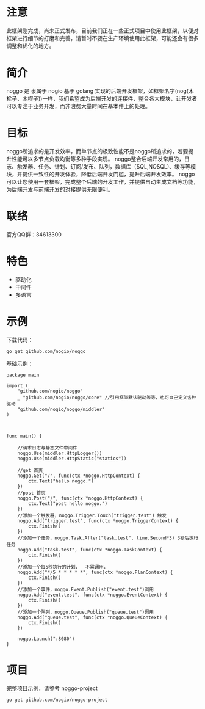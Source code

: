 # 注意

此框架刚完成，尚未正式发布，目前我们正在一些正式项目中使用此框架，以便对框架进行细节的打磨和完善，请暂时不要在生产环境使用此框架，可能还会有很多调整和优化的地方。

# 简介

noggo 是 隶属于 nogio 基于 golang 实现的后端开发框架，如框架名字(nog(木栓子、木楔子))一样，我们希望成为后端开发的连接件，整合各大模块，让开发者可以专注于业务开发，而非浪费大量时间在基本件上的处理。

# 目标

noggo所追求的是开发效率，而单节点的极致性能不是noggo所追求的，若要提升性能可以多节点负载均衡等多种手段实现。
noggo整合后端开发常用的，日志、触发器、任务、计划、订阅/发布、队列，数据库（SQL,NOSQL)、缓存等模块，并提供一致性的开发体验，降低后端开发门槛，提升后端开发效率。
noggo可以让您使用一套框架，完成整个后端的开发工作，并提供自动生成文档等功能，为后端开发与前端开发的对接提供无限便利。


# 联络

官方QQ群：34613300

# 特色

*   驱动化
*   中间件
*   多语言



# 示例

下载代码：

```
go get github.com/nogio/noggo
```

基础示例：

```golang
package main

import (
	"github.com/nogio/noggo"
	_ "github.com/nogio/noggo/core" //引用框架默认驱动等等，也可自己定义各种驱动
	"github.com/nogio/noggo/middler"
)



func main() {

	//请求日志与静态文件中间件
	noggo.Use(middler.HttpLogger())
	noggo.Use(middler.HttpStatic("statics"))

	//get 首页
	noggo.Get("/", func(ctx *noggo.HttpContext) {
		ctx.Text("hello noggo.")
	})
	//post 首页
	noggo.Post("/", func(ctx *noggo.HttpContext) {
		ctx.Text("post hello noggo.")
	})
	//添加一个触发器，noggo.Trigger.Touch("trigger.test") 触发
	noggo.Add("trigger.test", func(ctx *noggo.TriggerContext) {
		ctx.Finish()
	})
	//添加一个任务，noggo.Task.After("task.test", time.Second*3) 3秒后执行任务
	noggo.Add("task.test", func(ctx *noggo.TaskContext) {
		ctx.Finish()
	})
	//添加一个每5秒执行的计划，  不需调用，
	noggo.Add("*/5 * * * * *", func(ctx *noggo.PlanContext) {
		ctx.Finish()
	})
	//添加一个事件，noggo.Event.Publish("event.test")调用
	noggo.Add("event.test", func(ctx *noggo.EventContext) {
		ctx.Finish()
	})
	//添加一个队列，noggo.Queue.Publish("queue.test")调用
	noggo.Add("queue.test", func(ctx *noggo.QueueContext) {
		ctx.Finish()
	})

	noggo.Launch(":8080")
}
```



# 项目
完整项目示例，请参考 noggo-project 
```
go get github.com/nogio/noggo-project
```


